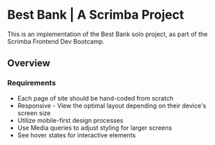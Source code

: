 # Best Bank | A Scrimba Project

This is an implementation of the Best Bank solo project, as part of the Scrimba Frontend Dev Bootcamp.

## Overview

### Requirements

- Each page of site should be hand-coded from scratch
- Responsive - View the optimal layout depending on their device's screen size
- Utilize mobile-first design processes
- Use Media queries to adjust styling for larger screens
- See hover states for interactive elements
